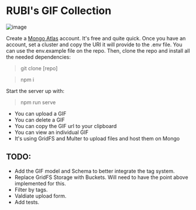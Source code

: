 # RUBI's GIF Collection

![image](https://user-images.githubusercontent.com/54856927/191141964-2b06f352-fff3-41db-8341-fc6b229f24ff.png)


Create a [Mongo Atlas](https://www.mongodb.com/docs/atlas/tutorial/create-atlas-account/) account. It's free and quite quick. Once you have an account, set a cluster and copy the URI it will provide to the .env file. You can use the env.example file on the repo.
Then, clone the repo and install all the needed dependencies:

> git clone [repo]

> npm i

Start the server up with:
> npm run serve

- You can upload a GIF
- You can delete a GIF
- You can copy the GIF url to your clipboard
- You can view an individual GIF
- It's using GridFS and Multer to upload files and host them on Mongo


## TODO:
- Add the GIF model and Schema to better integrate the tag system.
- Replace GridFS Storage with Buckets. Will need to have the point above implemented for this.
- Filter by tags.
- Valdiate upload form.
- Add tests.
